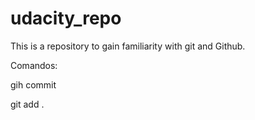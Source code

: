 # udacity_repo
This is a repository to gain familiarity with git and Github.



Comandos:

gih commit 

git add .

